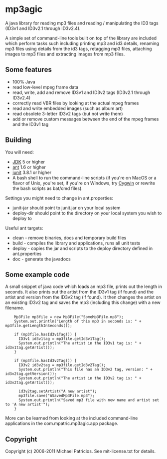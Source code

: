 # mp3agic

A java library for reading mp3 files and reading / manipulating the ID3 tags (ID3v1 and ID3v2.1 through ID3v2.4).

A simple set of command-line tools built on top of the library are included which perform tasks such including printing mp3 and id3 details, renaming mp3 files using details from the id3 tags, retagging mp3 files, attaching images to mp3 files and extracting images from mp3 files.

## Some features

* 100% Java
* read low-level mpeg frame data
* read, write, add and remove ID3v1 and ID3v2 tags (ID3v2.1 through ID3v2.4)
* correctly read VBR files by looking at the actual mpeg frames
* read and write embedded images (such as album art)
* read obsolete 3-letter ID3v2 tags (but not write them)
* add or remove custom messages between the end of the mpeg frames and the ID3v1 tag

## Building

You will need:

* [JDK](http://www.oracle.com/technetwork/java/javase/downloads/index.html "JDK") 5 or higher
* [ant](http://ant.apache.org/ "ant") 1.6 or higher
* [junit](http://www.junit.org/ "junit") 3.8.1 or higher
* A bash shell to run the command-line scripts (if you're on MacOS or a flavor of Unix, you're set, if you're on Windows, try [Cygwin](http://www.cygwin.com/ "Cygwin") or rewrite the bash scripts as bat/cmd files).

Settings you might need to change in ant.properties:

* junit-jar should point to junit.jar on your local system
* deploy-dir should point to the directory on your local system you wish to deploy to

Useful ant targets:

* clean - remove binaries, docs and temporary build files
* build - compiles the library and applications, runs all unit tests
* deploy - copies the jar and scripts to the deploy directory defined in ant.properties
* doc - generate the javadocs

## Some example code

A small snippet of java code which loads an mp3 file, prints out the length in seconds. It also prints out the artist from the ID3v1 tag
(if found) and the artist and version from the ID3v2 tag (if found). It then changes the artist on an existing ID3v2 tag and saves the
mp3 (including this change) with a new filename.

        Mp3File mp3file = new Mp3File("SomeMp3File.mp3");
        System.out.println("Length of this mp3 in seconds is: " + mp3file.getLengthInSeconds());

        if (mp3file.hasId3v1Tag()) {
          ID3v1 id3v1tag = mp3file.getId3v1Tag();
          System.out.println("The artist in the ID3v1 tag is: " + id3v1tag.getArtist());
        }

        if (mp3file.hasId3v2Tag()) {
          ID3v2 id3v2tag = mp3file.getId3v2Tag();
          System.out.println("This file has an ID3v2 tag, version: " + id3v2tag.getVersion());
          System.out.println("The artist in the ID3v2 tag is: " + id3v2tag.getArtist());
  
          id3v2tag.setArtist("A new artist");
          mp3file.save("ASavedMp3File.mp3");
          System.out.println("Saved mp3 file with new name and artist set to 'A new artist'");
        }

More can be learned from looking at the included command-line applications in the com.mpatric.mp3agic.app package.

## Copyright

Copyright (c) 2006-2011 Michael Patricios. See mit-license.txt for details.
